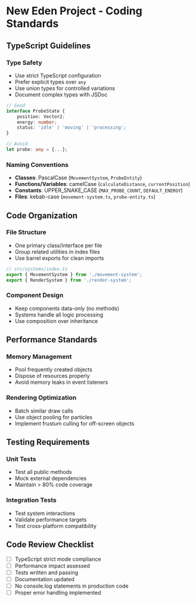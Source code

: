 # New Eden Project - Coding Standards

## TypeScript Guidelines

### Type Safety
- Use strict TypeScript configuration
- Prefer explicit types over `any`
- Use union types for controlled variations
- Document complex types with JSDoc

```typescript
// Good
interface ProbeState {
    position: Vector2;
    energy: number;
    status: 'idle' | 'moving' | 'processing';
}

// Avoid
let probe: any = {...};
```

### Naming Conventions
- **Classes**: PascalCase (`MovementSystem`, `ProbeEntity`)
- **Functions/Variables**: camelCase (`calculateDistance`, `currentPosition`)
- **Constants**: UPPER_SNAKE_CASE (`MAX_PROBE_COUNT`, `DEFAULT_ENERGY`)
- **Files**: kebab-case (`movement-system.ts`, `probe-entity.ts`)

## Code Organization

### File Structure
- One primary class/interface per file
- Group related utilities in index files
- Use barrel exports for clean imports

```typescript
// src/systems/index.ts
export { MovementSystem } from './movement-system';
export { RenderSystem } from './render-system';
```

### Component Design
- Keep components data-only (no methods)
- Systems handle all logic processing
- Use composition over inheritance

## Performance Standards

### Memory Management
- Pool frequently created objects
- Dispose of resources properly
- Avoid memory leaks in event listeners

### Rendering Optimization
- Batch similar draw calls
- Use object pooling for particles
- Implement frustum culling for off-screen objects

## Testing Requirements

### Unit Tests
- Test all public methods
- Mock external dependencies
- Maintain > 80% code coverage

### Integration Tests
- Test system interactions
- Validate performance targets
- Test cross-platform compatibility

## Code Review Checklist

- [ ] TypeScript strict mode compliance
- [ ] Performance impact assessed
- [ ] Tests written and passing
- [ ] Documentation updated
- [ ] No console.log statements in production code
- [ ] Proper error handling implemented
